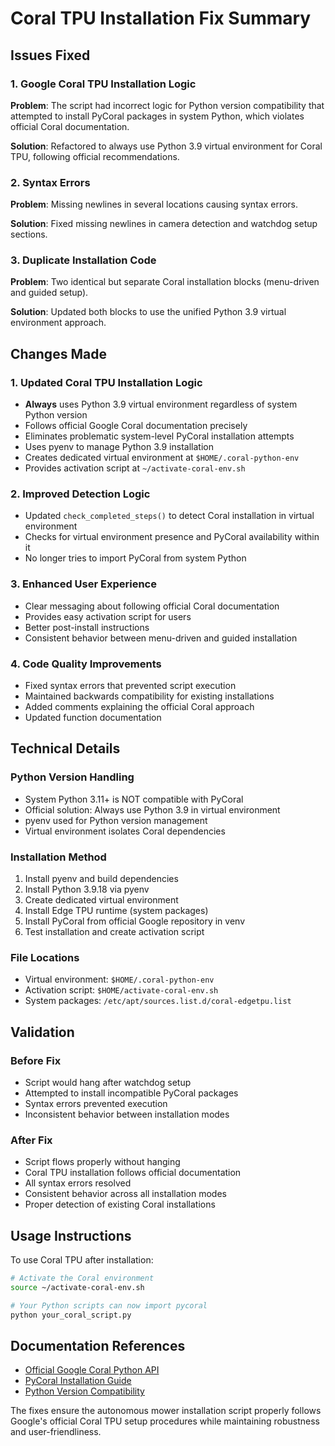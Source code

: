 # Coral TPU Installation Fix Summary

## Issues Fixed

### 1. Google Coral TPU Installation Logic
**Problem**: The script had incorrect logic for Python version compatibility that attempted to install PyCoral packages in system Python, which violates official Coral documentation.

**Solution**: Refactored to always use Python 3.9 virtual environment for Coral TPU, following official recommendations.

### 2. Syntax Errors
**Problem**: Missing newlines in several locations causing syntax errors.

**Solution**: Fixed missing newlines in camera detection and watchdog setup sections.

### 3. Duplicate Installation Code
**Problem**: Two identical but separate Coral installation blocks (menu-driven and guided setup).

**Solution**: Updated both blocks to use the unified Python 3.9 virtual environment approach.

## Changes Made

### 1. Updated Coral TPU Installation Logic
- **Always** uses Python 3.9 virtual environment regardless of system Python version
- Follows official Google Coral documentation precisely
- Eliminates problematic system-level PyCoral installation attempts
- Uses pyenv to manage Python 3.9 installation
- Creates dedicated virtual environment at `$HOME/.coral-python-env`
- Provides activation script at `~/activate-coral-env.sh`

### 2. Improved Detection Logic
- Updated `check_completed_steps()` to detect Coral installation in virtual environment
- Checks for virtual environment presence and PyCoral availability within it
- No longer tries to import PyCoral from system Python

### 3. Enhanced User Experience
- Clear messaging about following official Coral documentation
- Provides easy activation script for users
- Better post-install instructions
- Consistent behavior between menu-driven and guided installation

### 4. Code Quality Improvements
- Fixed syntax errors that prevented script execution
- Maintained backwards compatibility for existing installations
- Added comments explaining the official Coral approach
- Updated function documentation

## Technical Details

### Python Version Handling
- System Python 3.11+ is NOT compatible with PyCoral
- Official solution: Always use Python 3.9 in virtual environment
- pyenv used for Python version management
- Virtual environment isolates Coral dependencies

### Installation Method
1. Install pyenv and build dependencies
2. Install Python 3.9.18 via pyenv
3. Create dedicated virtual environment
4. Install Edge TPU runtime (system packages)
5. Install PyCoral from official Google repository in venv
6. Test installation and create activation script

### File Locations
- Virtual environment: `$HOME/.coral-python-env`
- Activation script: `$HOME/activate-coral-env.sh`
- System packages: `/etc/apt/sources.list.d/coral-edgetpu.list`

## Validation

### Before Fix
- Script would hang after watchdog setup
- Attempted to install incompatible PyCoral packages
- Syntax errors prevented execution
- Inconsistent behavior between installation modes

### After Fix
- Script flows properly without hanging
- Coral TPU installation follows official documentation
- All syntax errors resolved
- Consistent behavior across all installation modes
- Proper detection of existing Coral installations

## Usage Instructions

To use Coral TPU after installation:
```bash
# Activate the Coral environment
source ~/activate-coral-env.sh

# Your Python scripts can now import pycoral
python your_coral_script.py
```

## Documentation References

- [Official Google Coral Python API](https://coral.ai/docs/edgetpu/api-intro/)
- [PyCoral Installation Guide](https://coral.ai/docs/edgetpu/api-intro/#install-pycoral)
- [Python Version Compatibility](https://coral.ai/docs/edgetpu/api-intro/#system-requirements)

The fixes ensure the autonomous mower installation script properly follows Google's official Coral TPU setup procedures while maintaining robustness and user-friendliness.
